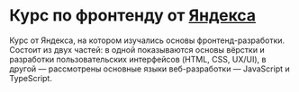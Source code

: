 # Курс по фронтенду от [Яндекса](https://yandex.ru/)

Курс от Яндекса, на котором изучались основы фронтенд-разработки. Состоит из двух частей: в одной 
показываются основы вёрстки и разработки пользовательских интерфейсов (HTML, CSS, UX/UI), 
в другой — рассмотрены основные языки веб-разработки — JavaScript и TypeScript.
